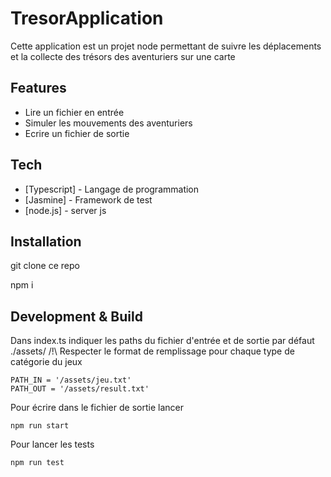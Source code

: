 # TresorApplication
Cette application est un projet node permettant de suivre les déplacements et la collecte des trésors des aventuriers sur une carte

## Features

- Lire un fichier en entrée
- Simuler les mouvements des aventuriers
- Ecrire un fichier de sortie

## Tech

- [Typescript] - Langage de programmation
- [Jasmine] - Framework de test
- [node.js] - server js

## Installation

git clone  ce repo

npm i

## Development & Build

Dans index.ts indiquer les paths du fichier d'entrée et de sortie par défaut ./assets/
/!\ Respecter le format de remplissage pour chaque type de catégorie du jeux
```
PATH_IN = '/assets/jeu.txt'
PATH_OUT = '/assets/result.txt'
```
Pour écrire dans le fichier de sortie lancer
```
npm run start
```
Pour lancer les tests
```
npm run test
```

